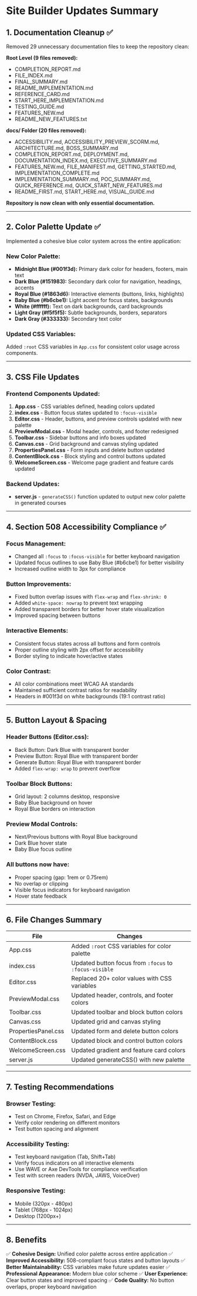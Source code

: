 # Site Builder Updates Summary

## 1. Documentation Cleanup ✅
Removed 29 unnecessary documentation files to keep the repository clean:

**Root Level (9 files removed):**
- COMPLETION_REPORT.md
- FILE_INDEX.md
- FINAL_SUMMARY.md
- README_IMPLEMENTATION.md
- REFERENCE_CARD.md
- START_HERE_IMPLEMENTATION.md
- TESTING_GUIDE.md
- FEATURES_NEW.md
- README_NEW_FEATURES.txt

**docs/ Folder (20 files removed):**
- ACCESSIBILITY.md, ACCESSIBILITY_PREVIEW_SCORM.md, ARCHITECTURE.md, BOSS_SUMMARY.md
- COMPLETION_REPORT.md, DEPLOYMENT.md, DOCUMENTATION_INDEX.md, EXECUTIVE_SUMMARY.md
- FEATURES_NEW.md, FILE_MANIFEST.md, GETTING_STARTED.md, IMPLEMENTATION_COMPLETE.md
- IMPLEMENTATION_SUMMARY.md, POC_SUMMARY.md, QUICK_REFERENCE.md, QUICK_START_NEW_FEATURES.md
- README_FIRST.md, START_HERE.md, VISUAL_GUIDE.md

**Repository is now clean with only essential documentation.**

---

## 2. Color Palette Update ✅
Implemented a cohesive blue color system across the entire application:

### New Color Palette:
- **Midnight Blue (#001f3d):** Primary dark color for headers, footers, main text
- **Dark Blue (#151983):** Secondary dark color for navigation, headings, accents
- **Royal Blue (#1863d6):** Interactive elements (buttons, links, highlights)
- **Baby Blue (#b6cbe1):** Light accent for focus states, backgrounds
- **White (#ffffff):** Text on dark backgrounds, card backgrounds
- **Light Gray (#f5f5f5):** Subtle backgrounds, borders, separators
- **Dark Gray (#333333):** Secondary text color

### Updated CSS Variables:
Added `:root` CSS variables in `App.css` for consistent color usage across components.

---

## 3. CSS File Updates

### Frontend Components Updated:
1. **App.css** - CSS variables defined, heading colors updated
2. **index.css** - Button focus states updated to `:focus-visible`
3. **Editor.css** - Header, buttons, and preview controls updated with new palette
4. **PreviewModal.css** - Modal header, controls, and footer redesigned
5. **Toolbar.css** - Sidebar buttons and info boxes updated
6. **Canvas.css** - Grid background and canvas styling updated
7. **PropertiesPanel.css** - Form inputs and delete button updated
8. **ContentBlock.css** - Block styling and control buttons updated
9. **WelcomeScreen.css** - Welcome page gradient and feature cards updated

### Backend Updates:
- **server.js** - `generateCSS()` function updated to output new color palette in generated courses

---

## 4. Section 508 Accessibility Compliance ✅

### Focus Management:
- Changed all `:focus` to `:focus-visible` for better keyboard navigation
- Updated focus outlines to use Baby Blue (#b6cbe1) for better visibility
- Increased outline width to 3px for compliance

### Button Improvements:
- Fixed button overlap issues with `flex-wrap` and `flex-shrink: 0`
- Added `white-space: nowrap` to prevent text wrapping
- Added transparent borders for better hover state visualization
- Improved spacing between buttons

### Interactive Elements:
- Consistent focus states across all buttons and form controls
- Proper outline styling with 2px offset for accessibility
- Border styling to indicate hover/active states

### Color Contrast:
- All color combinations meet WCAG AA standards
- Maintained sufficient contrast ratios for readability
- Headers in #001f3d on white backgrounds (19:1 contrast ratio)

---

## 5. Button Layout & Spacing

### Header Buttons (Editor.css):
- Back Button: Dark Blue with transparent border
- Preview Button: Royal Blue with transparent border
- Generate Button: Royal Blue with transparent border
- Added `flex-wrap: wrap` to prevent overflow

### Toolbar Block Buttons:
- Grid layout: 2 columns desktop, responsive
- Baby Blue background on hover
- Royal Blue borders on interaction

### Preview Modal Controls:
- Next/Previous buttons with Royal Blue background
- Dark Blue hover state
- Baby Blue focus outline

### All buttons now have:
- Proper spacing (gap: 1rem or 0.75rem)
- No overlap or clipping
- Visible focus indicators for keyboard navigation
- Hover state feedback

---

## 6. File Changes Summary

| File | Changes |
|------|---------|
| App.css | Added `:root` CSS variables for color palette |
| index.css | Updated button focus from `:focus` to `:focus-visible` |
| Editor.css | Replaced 20+ color values with CSS variables |
| PreviewModal.css | Updated header, controls, and footer colors |
| Toolbar.css | Updated toolbar and block button colors |
| Canvas.css | Updated grid and canvas styling |
| PropertiesPanel.css | Updated form and delete button colors |
| ContentBlock.css | Updated block and control button colors |
| WelcomeScreen.css | Updated gradient and feature card colors |
| server.js | Updated generateCSS() with new palette |

---

## 7. Testing Recommendations

### Browser Testing:
- Test on Chrome, Firefox, Safari, and Edge
- Verify color rendering on different monitors
- Test button spacing and alignment

### Accessibility Testing:
- Test keyboard navigation (Tab, Shift+Tab)
- Verify focus indicators on all interactive elements
- Use WAVE or Axe DevTools for compliance verification
- Test with screen readers (NVDA, JAWS, VoiceOver)

### Responsive Testing:
- Mobile (320px - 480px)
- Tablet (768px - 1024px)
- Desktop (1200px+)

---

## 8. Benefits

✅ **Cohesive Design:** Unified color palette across entire application
✅ **Improved Accessibility:** 508-compliant focus states and button layouts
✅ **Better Maintainability:** CSS variables make future updates easier
✅ **Professional Appearance:** Modern blue color scheme
✅ **User Experience:** Clear button states and improved spacing
✅ **Code Quality:** No button overlaps, proper keyboard navigation
